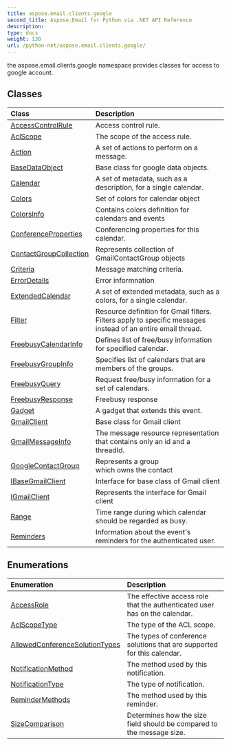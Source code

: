 ```yaml
---
title: aspose.email.clients.google
second_title: Aspose.Email for Python via .NET API Reference
description: 
type: docs
weight: 130
url: /python-net/aspose.email.clients.google/
---
```



the aspose.email.clients.google namespace provides classes for access to google account.

## Classes
| Class | Description |
| :- | :- |
|[AccessControlRule](/email/python-net/aspose.email.clients.google/accesscontrolrule/)|Access control rule.|
|[AclScope](/email/python-net/aspose.email.clients.google/aclscope/)|The scope of the access rule.|
|[Action](/email/python-net/aspose.email.clients.google/action/)|A set of actions to perform on a message.|
|[BaseDataObject](/email/python-net/aspose.email.clients.google/basedataobject/)|Base class for google data objects.|
|[Calendar](/email/python-net/aspose.email.clients.google/calendar/)|A set of metadata, such as a description, for a single calendar.|
|[Colors](/email/python-net/aspose.email.clients.google/colors/)|Set of colors for calendar object|
|[ColorsInfo](/email/python-net/aspose.email.clients.google/colorsinfo/)|Contains colors definition for calendars and events|
|[ConferenceProperties](/email/python-net/aspose.email.clients.google/conferenceproperties/)|Conferencing properties for this calendar.|
|[ContactGroupCollection](/email/python-net/aspose.email.clients.google/contactgroupcollection/)|Represents collection of GmailContactGroup objects|
|[Criteria](/email/python-net/aspose.email.clients.google/criteria/)|Message matching criteria.|
|[ErrorDetails](/email/python-net/aspose.email.clients.google/errordetails/)|Error informnation|
|[ExtendedCalendar](/email/python-net/aspose.email.clients.google/extendedcalendar/)|A set of extended metadata, such as a colors, for a single calendar.|
|[Filter](/email/python-net/aspose.email.clients.google/filter/)|Resource definition for Gmail filters. Filters apply to specific messages instead of an entire email thread.|
|[FreebusyCalendarInfo](/email/python-net/aspose.email.clients.google/freebusycalendarinfo/)|Defines list of free/busy information for specified calendar.|
|[FreebusyGroupInfo](/email/python-net/aspose.email.clients.google/freebusygroupinfo/)|Specifies list of calendars that are members of the groups.|
|[FreebusyQuery](/email/python-net/aspose.email.clients.google/freebusyquery/)|Request free/busy information for a set of calendars.|
|[FreebusyResponse](/email/python-net/aspose.email.clients.google/freebusyresponse/)|Freebusy response|
|[Gadget](/email/python-net/aspose.email.clients.google/gadget/)|A gadget that extends this event.|
|[GmailClient](/email/python-net/aspose.email.clients.google/gmailclient/)|Base class for Gmail client|
|[GmailMessageInfo](/email/python-net/aspose.email.clients.google/gmailmessageinfo/)|The message resource representation that contains only an id and a threadId.|
|[GoogleContactGroup](/email/python-net/aspose.email.clients.google/googlecontactgroup/)|Represents a group <br/>            which owns the contact|
|[IBaseGmailClient](/email/python-net/aspose.email.clients.google/ibasegmailclient/)|Interface for base class of Gmail client|
|[IGmailClient](/email/python-net/aspose.email.clients.google/igmailclient/)|Represents the interface for Gmail client|
|[Range](/email/python-net/aspose.email.clients.google/range/)|Time range during which calendar should be regarded as busy.|
|[Reminders](/email/python-net/aspose.email.clients.google/reminders/)|Information about the event's reminders for the authenticated user.|
## Enumerations
| Enumeration | Description |
| :- | :- |
|[AccessRole](/email/python-net/aspose.email.clients.google/accessrole/)|The effective access role that the authenticated user has on the calendar.|
|[AclScopeType](/email/python-net/aspose.email.clients.google/aclscopetype/)|The type of the ACL scope.|
|[AllowedConferenceSolutionTypes](/email/python-net/aspose.email.clients.google/allowedconferencesolutiontypes/)|The types of conference solutions that are supported for this calendar.|
|[NotificationMethod](/email/python-net/aspose.email.clients.google/notificationmethod/)|The method used by this notification.|
|[NotificationType](/email/python-net/aspose.email.clients.google/notificationtype/)|The type of notification.|
|[ReminderMethods](/email/python-net/aspose.email.clients.google/remindermethods/)|The method used by this reminder.|
|[SizeComparison](/email/python-net/aspose.email.clients.google/sizecomparison/)|Determines how the size field should be compared to the message size.|
